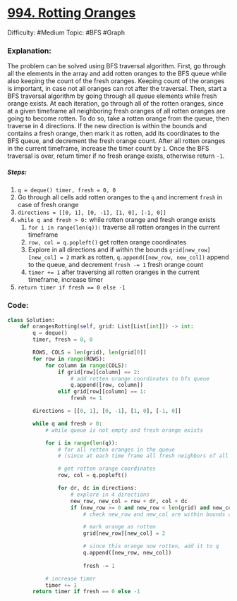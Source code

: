 # [994. Rotting Oranges](https://leetcode.com/problems/rotting-oranges/)

Difficulty: #Medium 
Topic: #BFS #Graph 

### Explanation:
The problem can be solved using BFS traversal algorithm. First, go through all the elements in the array and add rotten oranges to the BFS queue while also keeping the count of the fresh oranges. Keeping count of the oranges is important, in case not all oranges can rot after the traversal. Then, start a BFS traversal algorithm by going through all queue elements while fresh orange exists. At each iteration, go through all of the rotten oranges, since at a given timeframe all neighboring fresh oranges of all rotten oranges are going to become rotten. To do so, take a rotten orange from the queue, then traverse in 4 directions. If the new direction is within the bounds and contains a fresh orange, then mark it as rotten, add its coordinates to the BFS queue, and decrement the fresh orange count. After all rotten oranges in the current timeframe, increase the timer count by `1`. Once the BFS traversal is over, return timer if no fresh orange exists, otherwise return `-1`.

##### Steps:
1. `q = deque() timer, fresh = 0, 0`
2. Go through all cells add rotten oranges to the `q` and increment `fresh` in case of fresh orange
3. `directions = [[0, 1], [0, -1], [1, 0], [-1, 0]]`
4. `while q and fresh > 0:` while rotten orange and fresh orange exists
	1. `for i in range(len(q)):` traverse all rotten oranges in the current timeframe
	2. `row, col = q.popleft()` get rotten orange coordinates
	3. Explore in all directions and if within the bounds `grid[new_row][new_col] = 2` mark as rotten, `q.append([new_row, new_col])` append to the queue, and decrement `fresh -= 1` fresh orange count
	4. `timer += 1` after traversing all rotten oranges in the current timeframe, increase timer
5. `return timer if fresh == 0 else -1`

### Code:

```python
class Solution:
    def orangesRotting(self, grid: List[List[int]]) -> int:
        q = deque()
        timer, fresh = 0, 0

        ROWS, COLS = len(grid), len(grid[0])
        for row in range(ROWS):
            for column in range(COLS):
                if grid[row][column] == 2:
                    # add rotten orange coordinates to bfs queue
                    q.append([row, column])
                elif grid[row][column] == 1:
                    fresh += 1

        directions = [[0, 1], [0, -1], [1, 0], [-1, 0]]

        while q and fresh > 0:
            # while queue is not empty and fresh orange exists

            for i in range(len(q)):
                # for all rotten oranges in the queue 
                # (since at each time frame all fresh neighbors of all rotten orange turn rotten)

                # get rotten orange coordinates
                row, col = q.popleft()

                for dr, dc in directions:
                    # explore in 4 directions
                    new_row, new_col = row + dr, col + dc
                    if (new_row >= 0 and new_row < len(grid) and new_col >= 0 and new_col < len(grid[0])) and grid[new_row][new_col] == 1:
                        # check new_row and new_col are within bounds and orange at those coordinates is fresh

                        # mark orange as rotten
                        grid[new_row][new_col] = 2

                        # since this orange now rotten, add it to q
                        q.append([new_row, new_col])
                        
                        fresh -= 1

            # increase timer
            timer += 1
        return timer if fresh == 0 else -1
```
